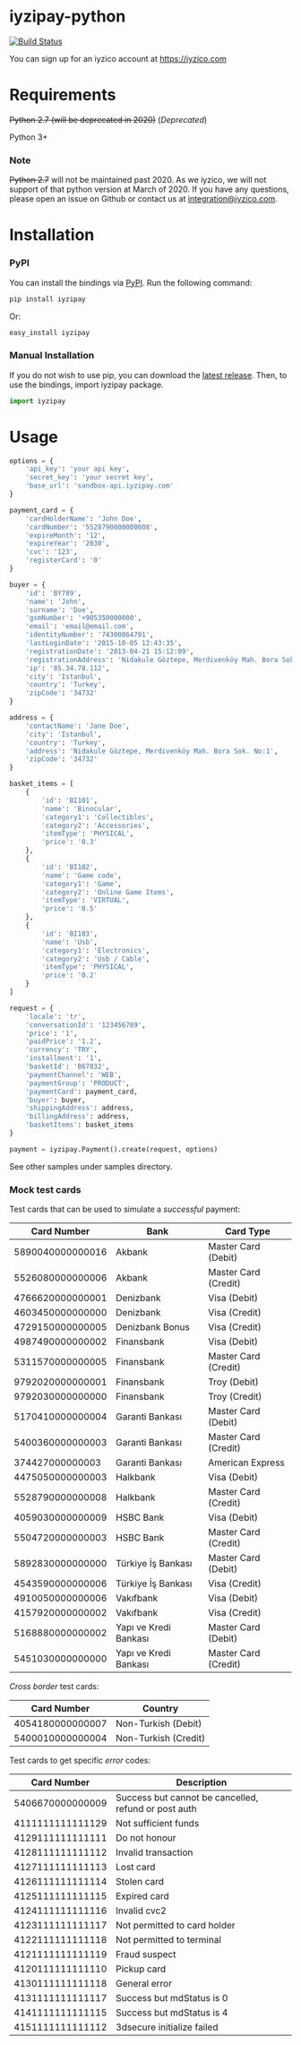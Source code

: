 # iyzipay-python

[![Build Status](https://travis-ci.org/iyzico/iyzipay-python.svg?branch=master)](https://travis-ci.org/iyzico/iyzipay-python)

You can sign up for an iyzico account at https://iyzico.com

# Requirements

~~Python 2.7 (will be deprecated in 2020)~~ (_Deprecated_)

Python 3+

### Note

~~Python 2.7~~ will not be maintained past 2020. As we iyzico, we will not support of that python version at March of 2020. If you have any questions, please open an issue on Github or contact us at integration@iyzico.com.

# Installation

### PyPI

You can install the bindings via [PyPI](https://pypi.python.org). Run the following command:

```bash
pip install iyzipay
```

Or:

```bash
easy_install iyzipay
```

### Manual Installation

If you do not wish to use pip, you can download the [latest release](https://github.com/iyzico/iyzipay-python/releases). Then, to use the bindings, import iyzipay package.

```python
import iyzipay
```

# Usage

```python
options = {
    'api_key': 'your api key',
    'secret_key': 'your secret key',
    'base_url': 'sandbox-api.iyzipay.com'
}

payment_card = {
    'cardHolderName': 'John Doe',
    'cardNumber': '5528790000000008',
    'expireMonth': '12',
    'expireYear': '2030',
    'cvc': '123',
    'registerCard': '0'
}

buyer = {
    'id': 'BY789',
    'name': 'John',
    'surname': 'Doe',
    'gsmNumber': '+905350000000',
    'email': 'email@email.com',
    'identityNumber': '74300864791',
    'lastLoginDate': '2015-10-05 12:43:35',
    'registrationDate': '2013-04-21 15:12:09',
    'registrationAddress': 'Nidakule Göztepe, Merdivenköy Mah. Bora Sok. No:1',
    'ip': '85.34.78.112',
    'city': 'Istanbul',
    'country': 'Turkey',
    'zipCode': '34732'
}

address = {
    'contactName': 'Jane Doe',
    'city': 'Istanbul',
    'country': 'Turkey',
    'address': 'Nidakule Göztepe, Merdivenköy Mah. Bora Sok. No:1',
    'zipCode': '34732'
}

basket_items = [
    {
        'id': 'BI101',
        'name': 'Binocular',
        'category1': 'Collectibles',
        'category2': 'Accessories',
        'itemType': 'PHYSICAL',
        'price': '0.3'
    },
    {
        'id': 'BI102',
        'name': 'Game code',
        'category1': 'Game',
        'category2': 'Online Game Items',
        'itemType': 'VIRTUAL',
        'price': '0.5'
    },
    {
        'id': 'BI103',
        'name': 'Usb',
        'category1': 'Electronics',
        'category2': 'Usb / Cable',
        'itemType': 'PHYSICAL',
        'price': '0.2'
    }
]

request = {
    'locale': 'tr',
    'conversationId': '123456789',
    'price': '1',
    'paidPrice': '1.2',
    'currency': 'TRY',
    'installment': '1',
    'basketId': 'B67832',
    'paymentChannel': 'WEB',
    'paymentGroup': 'PRODUCT',
    'paymentCard': payment_card,
    'buyer': buyer,
    'shippingAddress': address,
    'billingAddress': address,
    'basketItems': basket_items
}

payment = iyzipay.Payment().create(request, options)
```
See other samples under samples directory.

### Mock test cards

Test cards that can be used to simulate a *successful* payment:

Card Number      | Bank                       | Card Type
-----------      | ----                       | ---------
5890040000000016 | Akbank                     | Master Card (Debit)  
5526080000000006 | Akbank                     | Master Card (Credit)  
4766620000000001 | Denizbank                  | Visa (Debit)  
4603450000000000 | Denizbank                  | Visa (Credit)
4729150000000005 | Denizbank Bonus            | Visa (Credit)  
4987490000000002 | Finansbank                 | Visa (Debit)  
5311570000000005 | Finansbank                 | Master Card (Credit)  
9792020000000001 | Finansbank                 | Troy (Debit)  
9792030000000000 | Finansbank                 | Troy (Credit)  
5170410000000004 | Garanti Bankası            | Master Card (Debit)  
5400360000000003 | Garanti Bankası            | Master Card (Credit)  
374427000000003  | Garanti Bankası            | American Express  
4475050000000003 | Halkbank                   | Visa (Debit)  
5528790000000008 | Halkbank                   | Master Card (Credit)  
4059030000000009 | HSBC Bank                  | Visa (Debit)  
5504720000000003 | HSBC Bank                  | Master Card (Credit)  
5892830000000000 | Türkiye İş Bankası         | Master Card (Debit)  
4543590000000006 | Türkiye İş Bankası         | Visa (Credit)  
4910050000000006 | Vakıfbank                  | Visa (Debit)  
4157920000000002 | Vakıfbank                  | Visa (Credit)  
5168880000000002 | Yapı ve Kredi Bankası      | Master Card (Debit)  
5451030000000000 | Yapı ve Kredi Bankası      | Master Card (Credit)  

*Cross border* test cards:

Card Number      | Country
-----------      | -------
4054180000000007 | Non-Turkish (Debit)
5400010000000004 | Non-Turkish (Credit)  

Test cards to get specific *error* codes:

Card Number       | Description
-----------       | -----------
5406670000000009  | Success but cannot be cancelled, refund or post auth
4111111111111129  | Not sufficient funds
4129111111111111  | Do not honour
4128111111111112  | Invalid transaction
4127111111111113  | Lost card
4126111111111114  | Stolen card
4125111111111115  | Expired card
4124111111111116  | Invalid cvc2
4123111111111117  | Not permitted to card holder
4122111111111118  | Not permitted to terminal
4121111111111119  | Fraud suspect
4120111111111110  | Pickup card
4130111111111118  | General error
4131111111111117  | Success but mdStatus is 0
4141111111111115  | Success but mdStatus is 4
4151111111111112  | 3dsecure initialize failed
